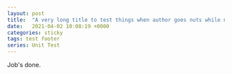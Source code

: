 ```yaml
---
layout: post
title:  "A very long title to test things when author goes nuts while naming a post and forgot that no one ever pays attention with a very annoying title that have more words than the content itself"
date:   2021-04-02 10:08:19 +0000
categories: sticky
tags: test footer
series: Unit Test
---
```


Job's done.
